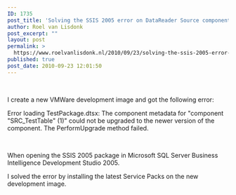 ```yaml
---
ID: 1735
post_title: 'Solving the SSIS 2005 error on DataReader Source component: The PerformUpgrade method failed'
author: Roel van Lisdonk
post_excerpt: ""
layout: post
permalink: >
  https://www.roelvanlisdonk.nl/2010/09/23/solving-the-ssis-2005-error-on-datareader-source-component-the-performupgrade-method-failed/
published: true
post_date: 2010-09-23 12:01:50
---
```

<p>&#160;</p>  <p>I create a new VMWare development image and got the following error:</p>  <p>Error loading TestPackage.dtsx: The component metadata for &quot;component &quot;SRC_TestTable&quot; (1)&quot; could not be upgraded to the newer version of the component. The PerformUpgrade method failed.</p>  <p>&#160;</p>  <p>When opening the SSIS 2005 package in Microsoft SQL Server Business Intelligence Development Studio 2005.</p>  <p>I solved the error by installing the latest Service Packs on the new development image.</p>